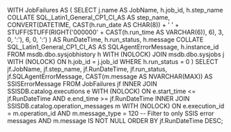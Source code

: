 WITH JobFailures AS (
    SELECT 
        j.name AS JobName,
        h.job_id,
        h.step_name COLLATE SQL_Latin1_General_CP1_CI_AS AS step_name,
        CONVERT(DATETIME, 
            CAST(h.run_date AS CHAR(8)) + ' ' + 
            STUFF(STUFF(RIGHT('000000' + CAST(h.run_time AS VARCHAR(6)), 6), 3, 0, ':'), 6, 0, ':')
        ) AS RunDateTime,
        h.run_status,
        h.message COLLATE SQL_Latin1_General_CP1_CI_AS AS SQLAgentErrorMessage,
        h.instance_id
    FROM msdb.dbo.sysjobhistory h WITH (NOLOCK)
    JOIN msdb.dbo.sysjobs j WITH (NOLOCK) ON h.job_id = j.job_id
    WHERE h.run_status = 0
)
SELECT 
    jf.JobName,
    jf.step_name,
    jf.RunDateTime,
    jf.run_status,
    jf.SQLAgentErrorMessage,
    CAST(m.message AS NVARCHAR(MAX)) AS SSISErrorMessage
FROM JobFailures jf
INNER JOIN SSISDB.catalog.executions e WITH (NOLOCK)
    ON e.start_time <= jf.RunDateTime
    AND e.end_time >= jf.RunDateTime
INNER JOIN SSISDB.catalog.operation_messages m WITH (NOLOCK)
    ON e.execution_id = m.operation_id
    AND m.message_type = 120  -- Filter to only SSIS error messages
    AND m.message IS NOT NULL
ORDER BY jf.RunDateTime DESC;